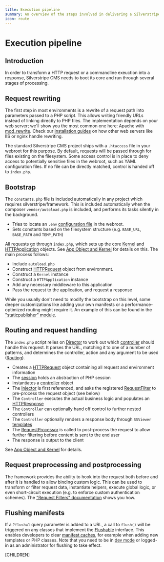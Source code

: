 ```yaml
---
title: Execution pipeline
summary: An overview of the steps involved in delivering a Silverstripe CMS web page.
icon: route
---
```


# Execution pipeline

## Introduction

In order to transform a HTTP request or a commandline exeuction into a response,
Silverstripe CMS needs to boot its core and run through several stages of processing.

## Request rewriting

The first step in most environments is a rewrite of a request path into parameters passed to a PHP script.
This allows writing friendly URLs instead of linking directly to PHP files.
The implementation depends on your web server; we'll show you the most common one here:
Apache with [mod_rewrite](http://httpd.apache.org/docs/2.0/mod/mod_rewrite.html).
Check our [installation guides](/getting_started/installation) on how other web servers like IIS or nginx handle rewriting.

The standard Silverstripe CMS project ships with a `.htaccess` file in your webroot for this purpose.
By default, requests will be passed through for files existing on the filesystem.
Some access control is in place to deny access to potentially sensitive files in the webroot, such as YAML configuration files.
If no file can be directly matched, control is handed off to `index.php`.

## Bootstrap

The `constants.php` file is included automatically in any project which requires silverstripe/framework.
This is included automatically when the composer `vendor/autoload.php` is included, and performs its
tasks silently in the background.

- Tries to locate an `.env`
   [configuration file](/getting_started/environment_management) in the webroot.
- Sets constants based on the filesystem structure (e.g. `BASE_URL`, `BASE_PATH` and `TEMP_PATH`)

All requests go through `index.php`, which sets up the core [Kernel](api:SilverStripe\Core\Kernel) and [HTTPApplication](api:SilverStripe\Control\HTTPApplication)
objects. See [App Object and Kernel](/developer_guides/execution_pipeline/app_object_and_kernel) for details on this.
The main process follows:

- Include `autoload.php`
- Construct [HTTPRequest](api:SilverStripe\Control\HTTPRequest) object from environment.
- Construct a `Kernel` instance
- Construct a `HTTPApplication` instance
- Add any necessary middleware to this application
- Pass the request to the application, and request a response

While you usually don't need to modify the bootstrap on this level, some deeper customizations like
adding your own manifests or a performance-optimized routing might require it.
An example of this can be found in the ["staticpublisher" module](https://github.com/silverstripe-labs/silverstripe-staticpublisher/).

## Routing and request handling

The `index.php` script relies on [Director](api:SilverStripe\Control\Director) to work out which [controller](../controllers/)
should handle this request. It parses the URL, matching it to one of a number of patterns,
and determines the controller, action and any argument to be used ([Routing](../controllers/routing)).

- Creates a [HTTPRequest](api:SilverStripe\Control\HTTPRequest) object containing all request and environment information
- The [session](../cookies_and_sessions/sessions) holds an abstraction of PHP session
- Instantiates a [controller](../controllers/) object
- The [Injector](api:SilverStripe\Core\Injector\Injector) is first referenced, and asks the registered
   [RequestFilter](../controllers/requestfilters)
   to pre-process the request object (see below)
- The `Controller` executes the actual business logic and populates an [HTTPResponse](api:SilverStripe\Control\HTTPResponse)
- The `Controller` can optionally hand off control to further nested controllers
- The `Controller` optionally renders a response body through `SSViewer` [templates](../templates)
- The [RequestProcessor](api:SilverStripe\Control\RequestProcessor) is called to post-process the request to allow
further filtering before content is sent to the end user
- The response is output to the client

See [App Object and Kernel](app_object_and_kernel) for details.

## Request preprocessing and postprocessing

The framework provides the ability to hook into the request both before and
after it is handled to allow binding custom logic. This can be used
to transform or filter request data, instantiate helpers, execute global logic,
or even short-circuit execution (e.g. to enforce custom authentication schemes).
The ["Request Filters" documentation](../controllers/requestfilters) shows you how.

## Flushing manifests

If a `?flush=1` query parameter is added to a URL, a call to `flush()` will be triggered
on any classes that implement the [Flushable](flushable) interface.
This enables developers to clear [manifest caches](manifests),
for example when adding new templates or PHP classes.
Note that you need to be in [dev mode](/getting_started/environment_management)
or logged-in as an administrator for flushing to take effect.

[CHILDREN]
